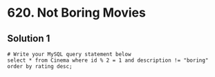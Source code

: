 # 620. Not Boring Movies

## Solution 1

```
# Write your MySQL query statement below
select * from Cinema where id % 2 = 1 and description != "boring" order by rating desc;
```
